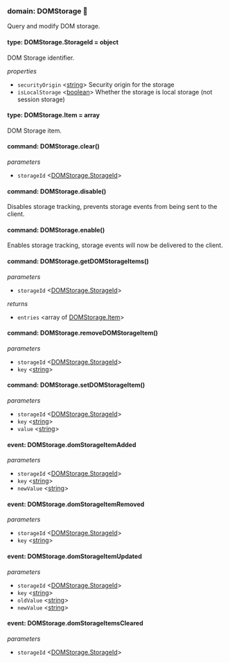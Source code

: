 
### domain: DOMStorage 🌱

Query and modify DOM storage.


#### type: DOMStorage.StorageId = object

DOM Storage identifier.

*properties*
-  `securityOrigin` <[string]> Security origin for the storage
-  `isLocalStorage` <[boolean]> Whether the storage is local storage (not session storage)


#### type: DOMStorage.Item = array

DOM Storage item.


#### command: DOMStorage.clear()

*parameters*
-  `storageId` <[DOMStorage.StorageId]> 


#### command: DOMStorage.disable()

Disables storage tracking, prevents storage events from being sent to the client.


#### command: DOMStorage.enable()

Enables storage tracking, storage events will now be delivered to the client.


#### command: DOMStorage.getDOMStorageItems()

*parameters*
-  `storageId` <[DOMStorage.StorageId]> 

*returns*
-  `entries` <array of [DOMStorage.Item]> 


#### command: DOMStorage.removeDOMStorageItem()

*parameters*
-  `storageId` <[DOMStorage.StorageId]> 
-  `key` <[string]> 


#### command: DOMStorage.setDOMStorageItem()

*parameters*
-  `storageId` <[DOMStorage.StorageId]> 
-  `key` <[string]> 
-  `value` <[string]> 


#### event: DOMStorage.domStorageItemAdded

*parameters*
-  `storageId` <[DOMStorage.StorageId]> 
-  `key` <[string]> 
-  `newValue` <[string]> 


#### event: DOMStorage.domStorageItemRemoved

*parameters*
-  `storageId` <[DOMStorage.StorageId]> 
-  `key` <[string]> 


#### event: DOMStorage.domStorageItemUpdated

*parameters*
-  `storageId` <[DOMStorage.StorageId]> 
-  `key` <[string]> 
-  `oldValue` <[string]> 
-  `newValue` <[string]> 


#### event: DOMStorage.domStorageItemsCleared

*parameters*
-  `storageId` <[DOMStorage.StorageId]> 

[DOMStorage.StorageId]: domstorage.md#type-domstoragestorageid--object "DOMStorage.StorageId"
[DOMStorage.Item]: domstorage.md#type-domstorageitem--array "DOMStorage.Item"
[boolean]: https://developer.mozilla.org/en-US/docs/Web/JavaScript/Reference/Global_Objects/JSON "JSON boolean"
[string]: https://developer.mozilla.org/en-US/docs/Web/JavaScript/Reference/Global_Objects/JSON "JSON string"
[number]: https://developer.mozilla.org/en-US/docs/Web/JavaScript/Reference/Global_Objects/JSON "JSON number"
[integer]: https://developer.mozilla.org/en-US/docs/Web/JavaScript/Reference/Global_Objects/JSON "JSON integer"
[object]: https://developer.mozilla.org/en-US/docs/Web/JavaScript/Reference/Global_Objects/JSON "JSON object"
[any]: https://developer.mozilla.org/en-US/docs/Web/JavaScript/Reference/Global_Objects/JSON "JSON any"